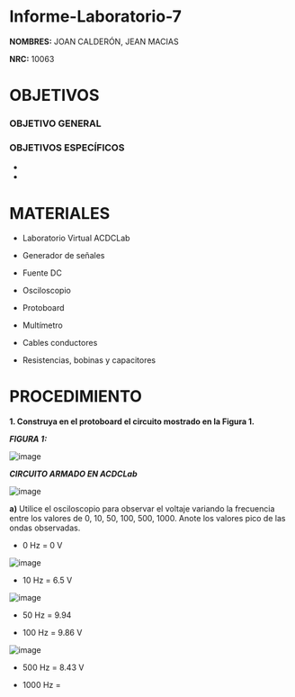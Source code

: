 # Informe-Laboratorio-7

**NOMBRES:** JOAN CALDERÓN, JEAN MACIAS

**NRC:** 10063

# **OBJETIVOS**

### **OBJETIVO GENERAL**

### **OBJETIVOS ESPECÍFICOS**

* 

*

# **MATERIALES**

* Laboratorio Virtual ACDCLab

* Generador de señales

* Fuente DC

* Osciloscopio

* Protoboard

* Multímetro

* Cables conductores

* Resistencias, bobinas y capacitores

# **PROCEDIMIENTO**

**1. Construya en el protoboard el circuito mostrado en la Figura 1.**

***FIGURA 1:***

![image](https://user-images.githubusercontent.com/116774235/217982009-f376e51d-5aa6-405a-9254-c28deacbbf40.png)

***CIRCUITO ARMADO EN ACDCLab***

![image](https://user-images.githubusercontent.com/116774235/218022399-a0c106c6-f77b-405b-842a-985605afecbe.png)


**a)** Utilice el osciloscopio para observar el voltaje  variando la frecuencia entre los valores de 0, 10, 50, 100, 500, 1000. Anote los valores pico de las ondas observadas.

* 0 Hz = 0 V

![image](https://user-images.githubusercontent.com/116774235/218027846-2f8fc2f6-5b58-46a1-bd57-864441662b08.png)

* 10 Hz = 6.5 V

![image](https://user-images.githubusercontent.com/116774235/218024186-0fc5220b-0ae3-46ac-a0ec-904dfa1be775.png)

* 50 Hz = 9.94



* 100 Hz = 9.86 V

![image](https://user-images.githubusercontent.com/116774235/218020351-9ac91b7e-c281-4b10-aed9-2c91ae309f45.png)
* 500 Hz = 8.43 V



* 1000 Hz = 

